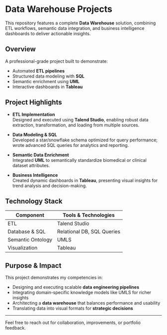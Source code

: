 # Data Warehouse Projects

This repository features a complete **Data Warehouse** solution, combining ETL workflows, semantic data integration, and business intelligence dashboards to deliver actionable insights.

##  Overview

A professional-grade project built to demonstrate:
- Automated **ETL pipelines**
- Structured data modeling with **SQL**
- Semantic enrichment using **UML**
- Interactive dashboards in **Tableau**

##  Project Highlights

- **ETL Implementation**  
  Designed and executed using **Talend Studio**, enabling robust data extraction, transformation, and loading from multiple sources.

- **Data Modeling & SQL**  
  Developed a star/snowflake schema optimized for query performance; wrote advanced SQL queries for analytics and reporting.

- **Semantic Data Enrichment**  
  Integrated **UML** to semantically standardize biomedical or clinical dataset attributes.

- **Business Intelligence**  
  Created dynamic dashboards in **Tableau**, presenting visual insights for trend analysis and decision-making.

##  Technology Stack

| Component          | Tools & Technologies       |
|-------------------|-----------------------------|
| ETL               | Talend Studio               |
| Database & SQL    | Relational DB, SQL Queries  |
| Semantic Ontology | UMLS                        |
| Visualization     | Tableau                     |

##  Purpose & Impact

This project demonstrates my competencies in:
- Designing and executing scalable **data engineering pipelines**
- Integrating domain-specific knowledge models like UMLS for richer insights
- Architecting a **data warehouse** that balances performance and usability
- Translating data into visual formats for **strategic decisions**

---

Feel free to reach out for collaboration, improvements, or portfolio feedback.
